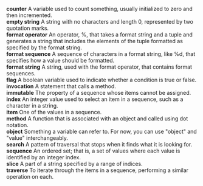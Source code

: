 <b>counter</b> A variable used to count something, usually initialized to zero and then incremented.<br>
<b>empty string</b> A string with no characters and length 0, represented by two quotation marks.<br>
<b>format operator</b> An operator, %, that takes a format string and a tuple and generates a string that includes the elements of the tuple formatted as specified by the format string.<br>
<b>format sequence</b> A sequence of characters in a format string, like %d, that specifies how a value should be formatted.<br>
<b>format string</b> A string, used with the format operator, that contains format sequences.<br>
<b>flag</b> A boolean variable used to indicate whether a condition is true or false.<br>
<b>invocation</b> A statement that calls a method.<br>
<b>immutable</b> The property of a sequence whose items cannot be assigned.
<b>index</b> An integer value used to select an item in a sequence, such as a character in a string.<br>
<b>item</b> One of the values in a sequence.<br>
<b>method</b> A function that is associated with an object and called using dot notation.<br>
<b>object</b> Something a variable can refer to. For now, you can use "object" and "value" interchangeably.<br>
<b>search</b> A pattern of traversal that stops when it finds what it is looking for.<br>
<b>sequence</b> An ordered set; that is, a set of values where each value is identified by an integer index.<br>
<b>slice</b> A part of a string specified by a range of indices.<br>
<b>traverse</b> To iterate through the items in a sequence, performing a similar operation on each.
